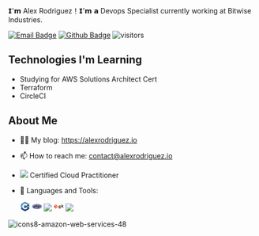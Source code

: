 𝗜'𝗺 Alex Rodriguez！𝗜'𝗺 𝗮 Devops Specialist currently working at Bitwise Industries. 

[![Email Badge](https://img.shields.io/badge/-Email-c14438?style=flat-square&logo=Gmail&logoColor=white&link=mailto:contact@alexrodriguez.io)](mailto:contact@alexrodriguez.io)
[![Github Badge](https://img.shields.io/badge/-Github-232323?style=flat-square&logo=Github&logoColor=white&link=https://space.bilibili.com/7708412)](https://space.bilibili.com/7708412)
![visitors](https://visitor-badge.laobi.icu/badge?page_id=alexrdrgz)

## Technologies I'm Learning
- Studying for AWS Solutions Architect Cert
- Terraform
- CircleCI

## About Me

- 👨‍💻 My blog: https://alexrodriguez.io
- 📫 How to reach me: contact@alexrodriguez.io
- <code><img height="20" src="https://user-images.githubusercontent.com/20450335/188505702-d528c9d4-4454-428c-a43d-ef87c488e5fa.png"></code> Certified Cloud Practitioner
- 🌱 Languages and Tools: 

    <div>
        <code><img height="20" src="https://raw.githubusercontent.com/github/explore/80688e429a7d4ef2fca1e82350fe8e3517d3494d/topics/cpp/cpp.png"></code>
        <code><img height="20" src="https://raw.githubusercontent.com/github/explore/80688e429a7d4ef2fca1e82350fe8e3517d3494d/topics/php/php.png"></code>
        <code><img height="20" src="https://cdn.svgporn.com/logos/visual-studio-code.svg"></code>
        <code><img height="20" src="https://raw.githubusercontent.com/github/explore/80688e429a7d4ef2fca1e82350fe8e3517d3494d/topics/git/git.png"></code>
        <code><img height="20" src="https://raw.githubusercontent.com/github/explore/80688e429a7d4ef2fca1e82350fe8e3517d3494d/topics/git/js.png"></code>
    </div>
    

![icons8-amazon-web-services-48](https://user-images.githubusercontent.com/20450335/188505702-d528c9d4-4454-428c-a43d-ef87c488e5fa.png)
